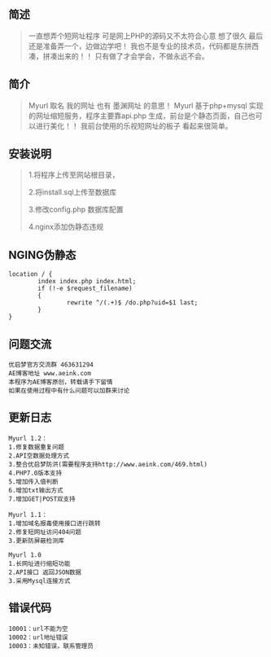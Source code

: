 ## 简述
>  一直想弄个短网址程序 可是网上PHP的源码又不太符合心意
>  想了很久 最后还是准备弄一个，边做边学吧！
>  我也不是专业的技术员，代码都是东拼西凑，拼凑出来的！！
>  只有做了才会学会，不做永远不会。

## 简介
>Myurl 取名 我的网址 也有 墨渊网址 的意思！
>Myurl 基于php+mysql 实现的网址缩短服务，程序主要靠api.php 生成，前台是个静态页面，自己也可以进行美化！！
>我前台使用的乐视短网址的板子 看起来很简单。
## 安装说明
>1.将程序上传至网站根目录，
>
>2.将install.sql上传至数据库
>
>3.修改config.php 数据库配置
>
>4.nginx添加伪静态违规
>
    
## NGING伪静态

    location / {
            index index.php index.html;
            if (!-e $request_filename)
            {
                    rewrite ^/(.+)$ /do.php?uid=$1 last;
            }
    }

## 问题交流

    优启梦官方交流群 463631294
    AE博客地址 www.aeink.com
    本程序为AE博客原创，转载请手下留情
    如果在使用过程中有什么问题可以加群来讨论

## 更新日志

    Myurl 1.2：
    1.修复数据重复问题
    2.API空数据处理方式
    3.整合优启梦防洪(需要程序支持http://www.aeink.com/469.html)
    4.PHP7.0版本支持
    5.增加传入值判断
    6.增加txt输出方式
    7.增加GET|POST双支持

    Myurl 1.1：
    1.增加域名报毒使用接口进行跳转
    2.修复短网址访问404问题
    3.更新防屏蔽检测库

    Myurl 1.0
    1.长网址进行缩短功能
    2.API接口 返回JSON数据
    3.采用Mysql连接方式

## 错误代码

    10001：url不能为空
    10002：url地址错误
    10003：未知错误，联系管理员

